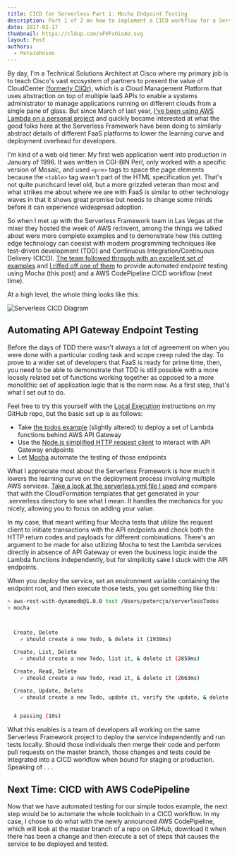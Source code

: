 ```yaml
---
title: CICD for Serverless Part 1: Mocha Endpoint Testing
description: Part 1 of 2 on how to implement a CICD workflow for a Serverless project
date: 2017-02-17
thumbnail: https://cldup.com/xFVFxOioAU.svg
layout: Post
authors:
  - PeteJohnson
---
```


By day, I'm a Technical Solutions Architect at Cisco  where my primary job is to teach Cisco's vast ecosystem of partners to present the value of CloudCenter ([formerly CliQr](http://www.cisco.com/c/en/us/about/corporate-strategy-office/acquisitions/cliqr.html)), which is a Cloud Management Platform that uses abstraction on top of multiple IaaS APIs to enable a systems administrator to manage applications running on different clouds from a single pane of glass.  But since March of last year, [I've been using AWS Lambda on a personal project](https://fmlnerd.com/2016/08/16/30k-page-views-for-0-21-a-serverless-story/) and quickly became interested at what the good folks here at the Serverless Framework have been doing to similarly abstract details of different FaaS platforms to lower the learning curve and deployment overhead for developers.

I'm kind of a web old timer.  My first web application went into production in January of 1996.  It was written in CGI-BIN Perl, only worked with a specific version of Mosaic, and used `<pre>` tags to space the page elements because the `<table>` tag wasn't part of the HTML specification yet.  That's not quite punchcard level old, but a more grizzled veteran than most and what strikes me about where we are with FaaS is similar to other technology waves in that it shows great promise but needs to change some minds before it can experience widespread adoption.
	
So when I met up with the Serverless Framework team in Las Vegas at the mixer they hosted the week of AWS re:Invent, among the things we talked about were more complete examples and to demonstrate how this cutting edge technology can coexist with modern programming techniques like test-driven development (TDD) and Continuous Integration/Continuous Delivery (CICD).  [The team followed through with an excellent set of examples](https://github.com/serverless/examples) and [I riffed off one of them](https://github.com/nerdguru/serverlessTodos) to provide automated endpoint testing using Mocha (this post) and a AWS CodePipeline CICD workflow (next time).  

At a high level, the whole thing looks like this:

![Serverless CICD Diagram](https://s3.amazonaws.com/analyzer.fmlnerd.com/img/ServerlessCICDmed.png)

## Automating API Gateway Endpoint Testing
Before the days of TDD there wasn't always a lot of agreement on when you were done with a particular coding task and scope creep ruled the day.  To prove to a wider set of developers that FaaS is ready for prime time, then, you need to be able to demonstrate that TDD is still possible with a more loosely related set of functions working together as opposed to a more monolithic set of application logic that is the norm now.  As a first step, that's what I set out to do.

Feel free to try this yourself with the [Local Execution](https://github.com/nerdguru/serverlessTodos/blob/master/local.md) instructions on my GitHub repo, but the basic set up is as follows:

* Take [the todos example](https://github.com/serverless/examples/tree/master/aws-node-rest-api-with-dynamodb) (slightly altered) to deploy a set of Lambda functions behind AWS API Gateway
* Use the [Node.js simplified HTTP request client](https://www.npmjs.com/package/request) to interact with API Gateway endpoints
* Let [Mocha](https://mochajs.org/) automate the testing of those endpoints

What I appreciate most about the Serverless Framework is how much it lowers the learning curve on the deployment process involving multiple AWS services.  [Take a look at the serverless.yml file I used](https://github.com/nerdguru/serverlessTodos/blob/master/serverless.yml) and compare that with the CloudFormation templates that get generated in your .serverless directory to see what I mean.  It handles the mechanics for you nicely, allowing you to focus on adding your value.

In my case, that meant writing four Mocha tests that utilize the request client to initiate transactions with the API endpoints and check both the HTTP return codes and payloads for different combinations.  There's an argument to be made for also utilizing Mocha to test the Lambda services directly in absence of API Gateway or even the business logic inside the Lambda functions independently, but for simplicity sake I stuck with the API endpoints.

When you deploy the service, set an environment variable containing the endpoint root, and then execute those tests, you get something like this:

```bash
> aws-rest-with-dynamodb@1.0.0 test /Users/petercjo/serverlessTodos
> mocha



  Create, Delete
    ✓ should create a new Todo, & delete it (1938ms)

  Create, List, Delete
    ✓ should create a new Todo, list it, & delete it (2859ms)

  Create, Read, Delete
    ✓ should create a new Todo, read it, & delete it (2663ms)

  Create, Update, Delete
    ✓ should create a new Todo, update it, verify the update, & delete it (2559ms)


  4 passing (10s)

```
What this enables is a team of developers all working on the same Serverless Framework project to deploy the service independently and run tests locally.  Should those individuals then merge their code and perform pull requests on the master branch, those changes and tests could be integrated into a CICD workflow when bound for staging or production.  Speaking of . . .

## Next Time: CICD with AWS CodePipeline
Now that we have automated testing for our simple todos example, the next step would be to automate the whole toolchain in a CICD workflow.  In my case, I chose to do what with the newly announced AWS CodePipeline, which will look at the master branch of a repo on GitHub, download it when there has been a change and then execute a set of steps that causes the service to be deployed and tested.


